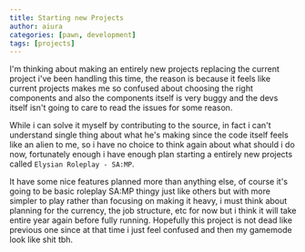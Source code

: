 ```yaml
---
title: Starting new Projects
author: aiura
categories: [pawn, development]
tags: [projects]
---
```


I'm thinking about making an entirely new projects replacing the current project i've been handling this time, the reason is because it feels like current projects makes me so confused about choosing the right components and also the components itself is very buggy and the devs itself isn't going to care to read the issues for some reason.

While i can solve it myself by contributing to the source, in fact i can't understand single thing about what he's making since the code itself feels like an alien to me, so i have no choice to think again about what should i do now, fortunately enough i have enough plan starting a entirely new projects called `Elysian Roleplay - SA:MP`.

It have some nice features planned more than anything else, of course it's going to be basic roleplay SA:MP thingy just like others but with more simpler to play rather than focusing on making it heavy, i must think about planning for the currency, the job structure, etc for now but i think it will take entire year again before fully running. Hopefully this project is not dead like previous one since at that time i just feel confused and then my gamemode look like shit tbh.

